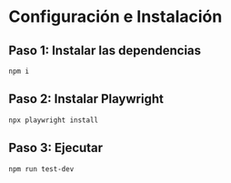 # Configuración e Instalación

## Paso 1: Instalar las dependencias

`npm i`

## Paso 2: Instalar Playwright

`npx playwright install`

## Paso 3: Ejecutar

`npm run test-dev`